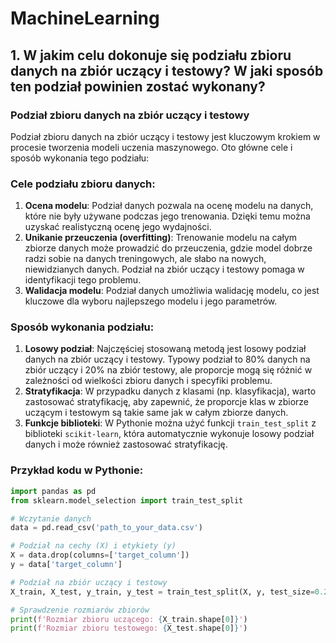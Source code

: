 # MachineLearning



## 1. W jakim celu dokonuje się podziału zbioru danych na zbiór uczący i testowy? W jaki sposób ten podział powinien zostać wykonany?

### Podział zbioru danych na zbiór uczący i testowy

Podział zbioru danych na zbiór uczący i testowy jest kluczowym krokiem w procesie tworzenia modeli uczenia maszynowego. Oto główne cele i sposób wykonania tego podziału:

### Cele podziału zbioru danych:
1. **Ocena modelu**: Podział danych pozwala na ocenę modelu na danych, które nie były używane podczas jego trenowania. Dzięki temu można uzyskać realistyczną ocenę jego wydajności.
2. **Unikanie przeuczenia (overfitting)**: Trenowanie modelu na całym zbiorze danych może prowadzić do przeuczenia, gdzie model dobrze radzi sobie na danych treningowych, ale słabo na nowych, niewidzianych danych. Podział na zbiór uczący i testowy pomaga w identyfikacji tego problemu.
3. **Walidacja modelu**: Podział danych umożliwia walidację modelu, co jest kluczowe dla wyboru najlepszego modelu i jego parametrów.

### Sposób wykonania podziału:
1. **Losowy podział**: Najczęściej stosowaną metodą jest losowy podział danych na zbiór uczący i testowy. Typowy podział to 80% danych na zbiór uczący i 20% na zbiór testowy, ale proporcje mogą się różnić w zależności od wielkości zbioru danych i specyfiki problemu.
2. **Stratyfikacja**: W przypadku danych z klasami (np. klasyfikacja), warto zastosować stratyfikację, aby zapewnić, że proporcje klas w zbiorze uczącym i testowym są takie same jak w całym zbiorze danych.
3. **Funkcje biblioteki**: W Pythonie można użyć funkcji `train_test_split` z biblioteki `scikit-learn`, która automatycznie wykonuje losowy podział danych i może również zastosować stratyfikację.

### Przykład kodu w Pythonie:
```python
import pandas as pd
from sklearn.model_selection import train_test_split

# Wczytanie danych
data = pd.read_csv('path_to_your_data.csv')

# Podział na cechy (X) i etykiety (y)
X = data.drop(columns=['target_column'])
y = data['target_column']

# Podział na zbiór uczący i testowy
X_train, X_test, y_train, y_test = train_test_split(X, y, test_size=0.2, random_state=42, stratify=y)

# Sprawdzenie rozmiarów zbiorów
print(f'Rozmiar zbioru uczącego: {X_train.shape[0]}')
print(f'Rozmiar zbioru testowego: {X_test.shape[0]}')